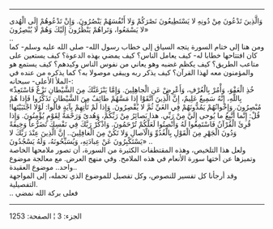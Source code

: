 ------------------------------------------------------------------------

وَالَّذِينَ تَدْعُونَ مِنْ دُونِهِ لا يَسْتَطِيعُونَ نَصْرَكُمْ وَلا أَنْفُسَهُمْ يَنْصُرُونَ. وَإِنْ تَدْعُوهُمْ إِلَى
الْهُدى لا يَسْمَعُوا، وَتَراهُمْ يَنْظُرُونَ إِلَيْكَ وَهُمْ لا يُبْصِرُونَ»  
..  
ومن هنا إلى ختام السورة يتجه السياق إلى خطاب رسول الله- صلى الله عليه
وسلم- كما كان افتتاحها خطابا له- كيف يعامل الناس؟ كيف يمضي بهذه الدعوة؟
كيف يستعين على متاعب الطريق؟ كيف يكظم غضبه وهو يعاني من نفوس الناس
وكيدهم؟ كيف يستمع هو والمؤمنون معه لهذا القرآن؟ كيف يذكر ربه ويبقى
موصولا به؟ كما يذكره من عنده في الملأ الأعلى- سبحانه-:  
«خُذِ الْعَفْوَ، وَأْمُرْ بِالْعُرْفِ، وَأَعْرِضْ عَنِ الْجاهِلِينَ. وَإِمَّا يَنْزَغَنَّكَ مِنَ الشَّيْطانِ نَزْغٌ
فَاسْتَعِذْ بِاللَّهِ، إِنَّهُ سَمِيعٌ عَلِيمٌ، إِنَّ الَّذِينَ اتَّقَوْا إِذا مَسَّهُمْ طائِفٌ مِنَ الشَّيْطانِ
تَذَكَّرُوا فَإِذا هُمْ مُبْصِرُونَ. وَإِخْوانُهُمْ يَمُدُّونَهُمْ فِي الغَيِّ ثُمَّ لا يُقْصِرُونَ. وَإِذا لَمْ
تَأْتِهِمْ بِآيَةٍ قالُوا: لَوْلا اجْتَبَيْتَها! قُلْ: إِنَّما أَتَّبِعُ ما يُوحى إِلَيَّ مِنْ رَبِّي. هذا
بَصائِرُ مِنْ رَبِّكُمْ، وَهُدىً وَرَحْمَةٌ لِقَوْمٍ يُؤْمِنُونَ. وَإِذا قُرِئَ الْقُرْآنُ فَاسْتَمِعُوا لَهُ
وَأَنْصِتُوا لَعَلَّكُمْ تُرْحَمُونَ. وَاذْكُرْ رَبَّكَ فِي نَفْسِكَ تَضَرُّعاً وَخِيفَةً وَدُونَ الْجَهْرِ مِنَ الْقَوْلِ
بِالْغُدُوِّ وَالْآصالِ وَلا تَكُنْ مِنَ الْغافِلِينَ.. إِنَّ الَّذِينَ عِنْدَ رَبِّكَ لا يَسْتَكْبِرُونَ عَنْ
عِبادَتِهِ، وَيُسَبِّحُونَهُ، وَلَهُ يَسْجُدُونَ» ..  
ولعل هذا التلخيص، وهذه المقتطفات الكثيرة من السورة، أن تصور ملامحها
الخاصة وتميزها عن أختها سورة الأنعام في هذه الملامح. وفي منهج العرض. مع
معالجة موضوع واحد.. موضوع العقيدة..  
وقد أرجأنا كل تفسير للنصوص، وكل تفصيل للموضوع الذي تحمله، إلى المواجهة
التفصيلية.  
.. فعلى بركة الله نمضي

------------------------------------------------------------------------

الجزء: 3 ¦ الصفحة: 1253
